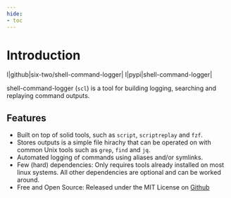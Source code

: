```yaml
---
hide:
- toc
---
```


# Introduction

I|github|six-two/shell-command-logger|
I|pypi|shell-command-logger|

shell-command-logger (`scl`) is a tool for building logging, searching and replaying command outputs.

<div id="term-rec"></div>
<link rel="stylesheet" type="text/css" href="/assets/asciinema-player.css" />

<script src="/assets/asciinema-player.min.js"></script>
<script>AsciinemaPlayer.create('/assets/intro.cast', document.getElementById('term-rec'), {autoPlay: true, loop: true});</script>

## Features

- Built on top of solid tools, such as `script`, `scriptreplay` and `fzf`.
- Stores outputs is a simple file hirachy that can be operated on with common Unix tools such as `grep`, `find` and `jq`.
- Automated logging of commands using aliases and/or symlinks.
- Few (hard) dependencies: Only requires tools already installed on most linux systems.
    All other dependencies are optional and can be worked around.
- Free and Open Source: Released under the MIT License on [Github](https://github.com/six-two/shell-command-logger)
